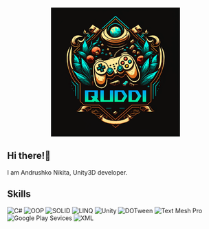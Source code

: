 <p align="center">
	<img src="https://github.com/quddi/quddi/blob/main/assets/logo.png"  width="300" height="300"/>
</p>

## Hi there!👋

I am Andrushko Nikita, Unity3D developer.

## Skills

![C#](https://img.shields.io/badge/-C%23-7c08a6?style=for-the-badge&logo=csharp)
![OOP](https://img.shields.io/badge/-OOP-red?style=for-the-badge&logo=oop)
![SOLID](https://img.shields.io/badge/-SOLID-orange?style=for-the-badge&logo=solid)
![LINQ](https://img.shields.io/badge/-LINQ-yellow?style=for-the-badge&logo=linq)
![Unity](https://img.shields.io/badge/-Unity-green?style=for-the-badge&logo=unity)
![DOTween](https://img.shields.io/badge/-DOTween-03eeff?style=for-the-badge&logo=appveyor)
![Text Mesh Pro](https://img.shields.io/badge/-Text%20Mesh%20Pro-blue?style=for-the-badge&logo=appveyor)
![Google Play Sevices](https://img.shields.io/badge/-Google%20Play%20Sevices-7c08a6?style=for-the-badge&logo=appveyor)
![XML](https://img.shields.io/badge/-XML-red?style=for-the-badge&logo=appveyor)